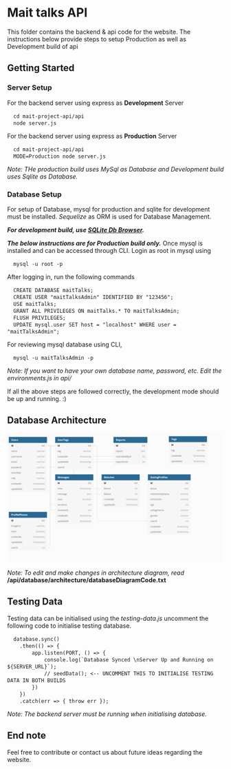 # Mait talks API
This folder contains the backend & api code for the website.
The instructions below provide steps to setup Production as well as Development build of api

## Getting Started
### Server Setup
For the backend server using express as **Development** Server
```
  cd mait-project-api/api
  node server.js
```

For the backend server using express as **Production** Server
```
  cd mait-project-api/api
  MODE=Production node server.js
```
*Note: THe production build uses MySql as Database and Development build uses Sqlite as Database.*

### Database Setup
For setup of Database, mysql for production and sqlite for development must be installed.
*Sequelize* as ORM is used for Database Management.

***For development build, use [SQLite Db Browser](https://sqlitebrowser.org/).***

***The below instructions are for Production build only.***
Once mysql is installed and can be accessed through CLI. 
Login as root in mysql using
```
  mysql -u root -p
```

After logging in, run the following commands
```
  CREATE DATABASE maitTalks;
  CREATE USER "maitTalksAdmin" IDENTIFIED BY "123456";
  USE maitTalks;
  GRANT ALL PRIVILEGES ON maitTalks.* TO maitTalksAdmin;
  FLUSH PRIVILEGES;
  UPDATE mysql.user SET host = "localhost" WHERE user = "maitTalksAdmin";
```

For reviewing mysql database using CLI,
```
  mysql -u maitTalksAdmin -p
```

*Note: If you want to have your own database name, password, etc. Edit the environments.js in api/*

If all the above steps are followed correctly, the development mode should be up and running. :)

## Database Architecture
<img src="https://github.com/Bhaikko/mait-project/blob/master/api/database/architecture/Database%20Architecture.png"/>

*Note: To edit and make changes in architecture diagram, read*
**/api/database/architecture/databaseDiagramCode.txt**

## Testing Data
Testing data can be initialised using the *testing-data.js* 
uncomment the following code to initialise testing database.
```
  database.sync()
    .then(() => {
        app.listen(PORT, () => {
            console.log(`Database Synced \nServer Up and Running on ${SERVER_URL}`);
            // seedData(); <-- UNCOMMENT THIS TO INITIALISE TESTING DATA IN BOTH BUILDS
        })
    })
    .catch(err => { throw err });
```
*Note: The backend server must be running when initialising database.*

## End note
Feel free to contribute or contact us about future ideas regarding the website.
 
